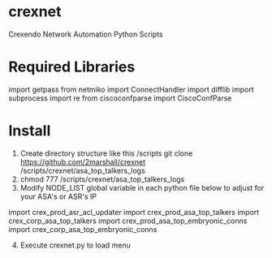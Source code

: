 # crexnet
Crexendo Network Automation Python Scripts

# Required Libraries
import getpass
from netmiko import ConnectHandler
import difflib
import subprocess
import re
from ciscoconfparse import CiscoConfParse

# Install

1. Create directory structure like this
    /scripts
    git clone https://github.com/2marshall/crexnet
    /scripts/crexnet/asa_top_talkers_logs
2. chmod 777 /scripts/crexnet/asa_top_talkers_logs
3. Modify NODE_LIST global variable in each python file below to adjust for your ASA's or ASR's IP

import crex_prod_asr_acl_updater
import crex_prod_asa_top_talkers
import crex_corp_asa_top_talkers
import crex_prod_asa_top_embryonic_conns
import crex_corp_asa_top_embryonic_conns

4. Execute crexnet.py to load menu
